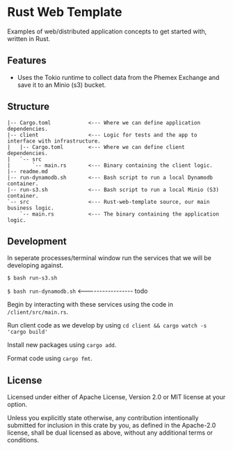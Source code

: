 # Rust Web Template

Examples of web/distributed application concepts to get started with, written in
Rust.

## Features

- Uses the Tokio runtime to collect data from the Phemex Exchange and save it to
  an Minio (s3) bucket.

## Structure

```
|-- Cargo.toml            <--- Where we can define application dependencies.
|-- client                <--- Logic for tests and the app to interface with infrastructure.
|   |-- Cargo.toml        <--- Where we can define client dependencies.
|   `-- src
|       `-- main.rs       <--- Binary containing the client logic.
|-- readme.md
|-- run-dynamodb.sh       <--- Bash script to run a local Dynamodb container.
|-- run-s3.sh             <--- Bash script to run a local Minio (S3) container.
`-- src                   <--- Rust-web-template source, our main business logic.
    `-- main.rs           <--- The binary containing the application logic.
```

## Development

In seperate processes/terminal window run the services that we will be developing against.

`$ bash run-s3.sh`

`$ bash run-dynamodb.sh` <----------------- todo

Begin by interacting with these services using the code in `/client/src/main.rs`.

Run client code as we develop by using `cd client && cargo watch -s 'cargo build'`

Install new packages using `cargo add`.

Format code using `cargo fmt`.

## License

Licensed under either of Apache License, Version 2.0 or MIT license at your option.

Unless you explicitly state otherwise, any contribution intentionally submitted for inclusion in this crate by you, as defined in the Apache-2.0 license, shall be dual licensed as above, without any additional terms or conditions.
